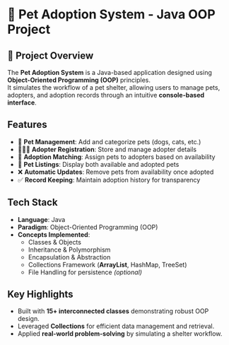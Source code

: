 # 🐾 Pet Adoption System - Java OOP Project

## 📌 Project Overview
The **Pet Adoption System** is a Java-based application designed using **Object-Oriented Programming (OOP)** principles.  
It simulates the workflow of a pet shelter, allowing users to manage pets, adopters, and adoption records through an intuitive **console-based interface**.

## Features
- 🐶 **Pet Management**: Add and categorize pets (dogs, cats, etc.)
- 👨‍👩‍👧 **Adopter Registration**: Store and manage adopter details
- 🔄 **Adoption Matching**: Assign pets to adopters based on availability
- 📄 **Pet Listings**: Display both available and adopted pets
- ❌ **Automatic Updates**: Remove pets from availability once adopted
- ✅ **Record Keeping**: Maintain adoption history for transparency

## Tech Stack
- **Language**: Java  
- **Paradigm**: Object-Oriented Programming (OOP)  
- **Concepts Implemented**:
  - Classes & Objects  
  - Inheritance & Polymorphism  
  - Encapsulation & Abstraction  
  - Collections Framework (**ArrayList**, HashMap, TreeSet)  
  - File Handling for persistence *(optional)*

## Key Highlights
- Built with **15+ interconnected classes** demonstrating robust OOP design.  
- Leveraged **Collections** for efficient data management and retrieval.  
- Applied **real-world problem-solving** by simulating a shelter workflow.  
